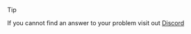 > [!TIP]
> If you cannot find an answer to your problem visit out [Discord](https://discord.gg/Ks2Kzd4)